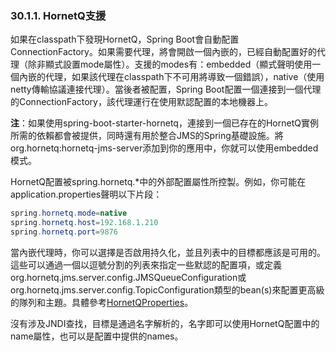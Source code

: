 ### 30.1.1. HornetQ支援

如果在classpath下發現HornetQ，Spring Boot會自動配置ConnectionFactory。如果需要代理，將會開啟一個內嵌的，已經自動配置好的代理（除非顯式設置mode屬性）。支援的modes有：embedded（顯式聲明使用一個內嵌的代理，如果該代理在classpath下不可用將導致一個錯誤），native（使用netty傳輸協議連接代理）。當後者被配置，Spring Boot配置一個連接到一個代理的ConnectionFactory，該代理運行在使用默認配置的本地機器上。

**注**：如果使用spring-boot-starter-hornetq，連接到一個已存在的HornetQ實例所需的依賴都會被提供，同時還有用於整合JMS的Spring基礎設施。將org.hornetq:hornetq-jms-server添加到你的應用中，你就可以使用embedded模式。

HornetQ配置被spring.hornetq.*中的外部配置屬性所控製。例如，你可能在application.properties聲明以下片段：
```java
spring.hornetq.mode=native
spring.hornetq.host=192.168.1.210
spring.hornetq.port=9876
```
當內嵌代理時，你可以選擇是否啟用持久化，並且列表中的目標都應該是可用的。這些可以通過一個以逗號分割的列表來指定一些默認的配置項，或定義org.hornetq.jms.server.config.JMSQueueConfiguration或org.hornetq.jms.server.config.TopicConfiguration類型的bean(s)來配置更高級的隊列和主題。具體參考[HornetQProperties](http://github.com/spring-projects/spring-boot/tree/master/spring-boot-autoconfigure/src/main/java/org/springframework/boot/autoconfigure/jms/hornetq/HornetQProperties.java)。

沒有涉及JNDI查找，目標是通過名字解析的，名字即可以使用HornetQ配置中的name屬性，也可以是配置中提供的names。
